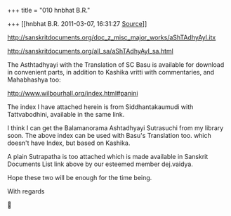 +++
title = "010 hnbhat B.R."

+++
[[hnbhat B.R.	2011-03-07, 16:31:27 [Source](https://groups.google.com/g/samskrita/c/C3ajYsPV_EM)]]



<http://sanskritdocuments.org/doc_z_misc_major_works/aShTAdhyAyI.itx>  
  

<http://sanskritdocuments.org/all_sa/aShTAdhyAyI_sa.html>

  

The Asthtadhyayi with the Translation of SC Basu is available for download in convenient parts, in addition to Kashika vritti with commentaries, and Mahabhashya too:

  

<http://www.wilbourhall.org/index.html#panini>

  

The index I have attached herein is from Siddhantakaumudi with Tattvabodhini, available in the same link.

  

I think I can get the Balamanorama Ashtadhyayi Sutrasuchi from my library soon. The above index can be used with Basu's Translation too. which doesn't have Index, but based on Kashika. 

  

A plain Sutrapatha is too attached which is made available in Sanskrit Documents List link above by our esteemed member dej.vaidya.

  

Hope these two will be enough for the time being.

  

With regards



